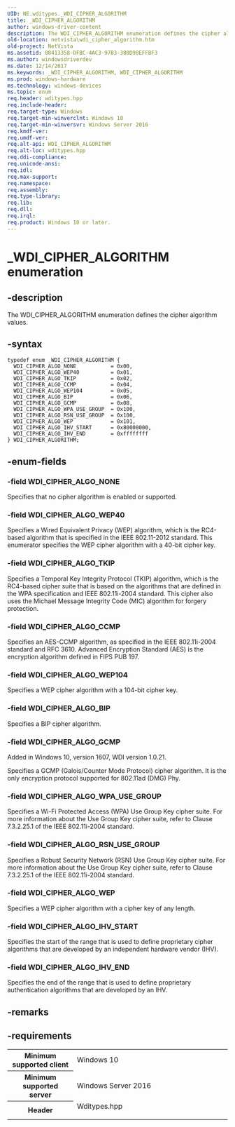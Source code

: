 ```yaml
---
UID: NE.wditypes._WDI_CIPHER_ALGORITHM
title: _WDI_CIPHER_ALGORITHM
author: windows-driver-content
description: The WDI_CIPHER_ALGORITHM enumeration defines the cipher algorithm values.
old-location: netvista\wdi_cipher_algorithm.htm
old-project: NetVista
ms.assetid: 08413358-DFBC-4AC3-97B3-380D98EFFBF3
ms.author: windowsdriverdev
ms.date: 12/14/2017
ms.keywords: _WDI_CIPHER_ALGORITHM, WDI_CIPHER_ALGORITHM
ms.prod: windows-hardware
ms.technology: windows-devices
ms.topic: enum
req.header: wditypes.hpp
req.include-header: 
req.target-type: Windows
req.target-min-winverclnt: Windows 10
req.target-min-winversvr: Windows Server 2016
req.kmdf-ver: 
req.umdf-ver: 
req.alt-api: WDI_CIPHER_ALGORITHM
req.alt-loc: wditypes.hpp
req.ddi-compliance: 
req.unicode-ansi: 
req.idl: 
req.max-support: 
req.namespace: 
req.assembly: 
req.type-library: 
req.lib: 
req.dll: 
req.irql: 
req.product: Windows 10 or later.
---
```


# _WDI_CIPHER_ALGORITHM enumeration



## -description
The WDI_CIPHER_ALGORITHM enumeration defines the cipher algorithm values.



## -syntax

````
typedef enum _WDI_CIPHER_ALGORITHM { 
  WDI_CIPHER_ALGO_NONE           = 0x00,
  WDI_CIPHER_ALGO_WEP40          = 0x01,
  WDI_CIPHER_ALGO_TKIP           = 0x02,
  WDI_CIPHER_ALGO_CCMP           = 0x04,
  WDI_CIPHER_ALGO_WEP104         = 0x05,
  WDI_CIPHER_ALGO_BIP            = 0x06,
  WDI_CIPHER_ALGO_GCMP           = 0x08,
  WDI_CIPHER_ALGO_WPA_USE_GROUP  = 0x100,
  WDI_CIPHER_ALGO_RSN_USE_GROUP  = 0x100,
  WDI_CIPHER_ALGO_WEP            = 0x101,
  WDI_CIPHER_ALGO_IHV_START      = 0x80000000,
  WDI_CIPHER_ALGO_IHV_END        = 0xffffffff
} WDI_CIPHER_ALGORITHM;
````


## -enum-fields

### -field WDI_CIPHER_ALGO_NONE

Specifies that no cipher algorithm is enabled or supported.


### -field WDI_CIPHER_ALGO_WEP40

Specifies a Wired Equivalent Privacy (WEP) algorithm, which is the RC4-based algorithm that is specified in the IEEE 802.11-2012 standard. This enumerator specifies the WEP cipher algorithm with a 40-bit cipher key.


### -field WDI_CIPHER_ALGO_TKIP

Specifies a Temporal Key Integrity Protocol (TKIP) algorithm, which is the RC4-based cipher suite that is based on the algorithms that are defined in the WPA specification and IEEE 802.11i-2004 standard. This cipher also uses the Michael Message Integrity Code (MIC) algorithm for forgery protection.


### -field WDI_CIPHER_ALGO_CCMP

Specifies an AES-CCMP algorithm, as specified in the IEEE 802.11i-2004 standard and RFC 3610. Advanced Encryption Standard (AES) is the encryption algorithm defined in FIPS PUB 197.


### -field WDI_CIPHER_ALGO_WEP104

Specifies a WEP cipher algorithm with a 104-bit cipher key.


### -field WDI_CIPHER_ALGO_BIP

Specifies a BIP cipher algorithm.


### -field WDI_CIPHER_ALGO_GCMP

Added in Windows 10, version 1607, WDI version 1.0.21.

Specifies a GCMP (Galois/Counter Mode Protocol) cipher algorithm. It is the only encryption protocol supported for 802.11ad (DMG) Phy.


### -field WDI_CIPHER_ALGO_WPA_USE_GROUP

Specifies a Wi-Fi Protected Access (WPA) Use Group Key cipher suite. For more information about the Use Group Key cipher suite, refer to Clause 7.3.2.25.1 of the IEEE 802.11i-2004 standard.




### -field WDI_CIPHER_ALGO_RSN_USE_GROUP

Specifies a Robust Security Network (RSN) Use Group Key cipher suite. For more information about the Use Group Key cipher suite, refer to Clause 7.3.2.25.1 of the IEEE 802.11i-2004 standard.




### -field WDI_CIPHER_ALGO_WEP

Specifies a WEP cipher algorithm with a cipher key of any length. 


### -field WDI_CIPHER_ALGO_IHV_START

Specifies the start of the range that is used to define proprietary cipher algorithms that are developed by an independent hardware vendor (IHV). 




### -field WDI_CIPHER_ALGO_IHV_END

Specifies the end of the range that is used to define proprietary authentication algorithms that are developed by an IHV.  


## -remarks


## -requirements
<table>
<tr>
<th width="30%">
Minimum supported client

</th>
<td width="70%">
Windows 10

</td>
</tr>
<tr>
<th width="30%">
Minimum supported server

</th>
<td width="70%">
Windows Server 2016

</td>
</tr>
<tr>
<th width="30%">
Header

</th>
<td width="70%">
<dl>
<dt>Wditypes.hpp</dt>
</dl>
</td>
</tr>
</table>